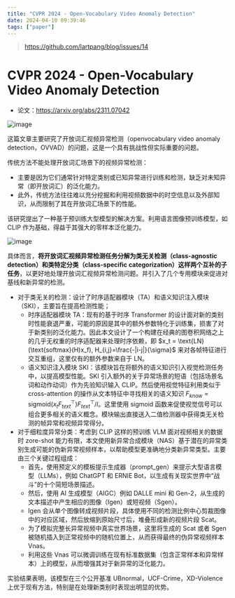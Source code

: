 ```yaml
---
title: "CVPR 2024 - Open-Vocabulary Video Anomaly Detection"
date: 2024-04-10 09:39:46
tags: ["paper"]
---
```


<!--more-->

> <https://github.com/lartpang/blog/issues/14>

# CVPR 2024 - Open-Vocabulary Video Anomaly Detection

* 论文：<https://arxiv.org/abs/2311.07042>

![image](https://github.com/lartpang/blog/assets/26847524/39e42922-523a-4f5f-b350-23fa5164eeab)

这篇文章主要研究了开放词汇视频异常检测（openvocabulary video anomaly detection，OVVAD）的问题，这是一个具有挑战性但实际重要的问题。

传统方法不能处理开放词汇场景下的视频异常检测：

* 主要是因为它们通常针对特定类别或已知异常进行训练和检测，缺乏对未知异常（即开放词汇）的泛化能力。
* 此外，传统方法往往难以充分挖掘和利用视频数据中的时空信息以及外部知识，从而限制了其在开放词汇场景下的性能。

该研究提出了一种基于预训练大型模型的解决方案。利用语言图像预训练模型，如 CLIP 作为基础，得益于其强大的零样本泛化能力。

![image](https://github.com/lartpang/blog/assets/26847524/e861f10f-f36a-4925-9047-769bdb4578c0)

具体而言，**将开放词汇视频异常检测任务分解为类无关检测（class-agnostic detection）和类特定分类（class-specific categorization）这样两个互补的子任务**，以更好地处理开放词汇视频异常检测问题。并引入了几个专用模块来促进对基线和新异常的检测。

* 对于类无关的检测：设计了时序适配器模块（TA）和语义知识注入模块（SKI），主要旨在提高检测性能；
    * 时序适配器模块 TA：现有的基于时序 Transformer 的设计面对新的类别时性能衰退严重，可能的原因是其中的额外参数特化于训练集，损害了对于新类别的泛化能力。因此本文设计了一个构建在经典的图卷积网络之上的几乎无权重的时序适配器来处理时序依赖，即 $x_t = \text{LN}(\text{softmax}(H)x_f), H_{i,j}=\frac{-|i-j|}{\sigma}$ 来对各帧特征进行交互重组，这里仅有的额外参数来自于 LN。
    * 语义知识注入模块 SKI：该模块旨在将额外的语义知识引入视觉检测任务中，以提高模型性能。SKI 引入额外的关于异常场景的短语（包括场景名词和动作动词）作为先验知识输入 CLIP。然后使用视觉特征利用类似于 cross-attention 的操作从文本特征中寻找相关的语义知识 $F_{know} = \text{sigmoid}(x_t F^{\top}_{text})F^{\top}_{text}/l$。这里使用 sigmoid 函数来促使视觉信号可以组合更多相关的语义概念。模块输出直接送入二值检测器中获得类无关检测的帧异常和视频异常得分。
* 对于细粒度异常分类：考虑到 CLIP 这样的预训练 VLM 面对视频相关的数据时 zore-shot 能力有限，本文使用新异常合成模块（NAS）基于潜在的异常类别生成可能的伪新异常视频样本，以帮助模型更准确地分类新异常类型。主要由三个关键过程组成：
    * 首先，使用预定义的模板提示生成器（prompt_gen）来提示大型语言模型（LLMs），例如 ChatGPT 和 ERNIE Bot，以生成有关现实世界中“战斗”的十个简短场景描述。
    * 然后，使用 AI 生成模型（AIGC）例如 DALLE mini 和 Gen-2，从生成的文本描述中产生相应的图像（Igen）或短视频（Sgen）。
    * Igen 会从单个图像转成视频片段，具体使用不同的检测比例中心剪裁图像中的对应区域，然后放缩到原始尺寸后，堆叠形成新的视频片段 Scat。
    * 为了模拟完整长异常视频中真实世界场景，这里将生成的 Scat 或者 Sgen 被随机插入到正常视频中的随机位置上，从而获得最终的伪异常视频样本 Vnas。
    * 利用这些 Vnas 可以微调训练在现有标准数据集（包含正常样本和异常样本）上的模型，从而增强其对于新异常的泛化能力。

实验结果表明，该模型在三个公开基准 UBnormal，UCF-Crime，XD-Violence 上优于现有方法，特别是在处理新类别时表现出明显的优势。
